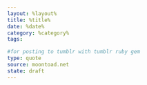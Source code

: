 ```yaml
---
layout: %layout%
title: %title%
date: %date%
category: %category%
tags:

#for posting to tumblr with tumblr ruby gem
type: quote
source: moontoad.net 
state: draft
---
```


